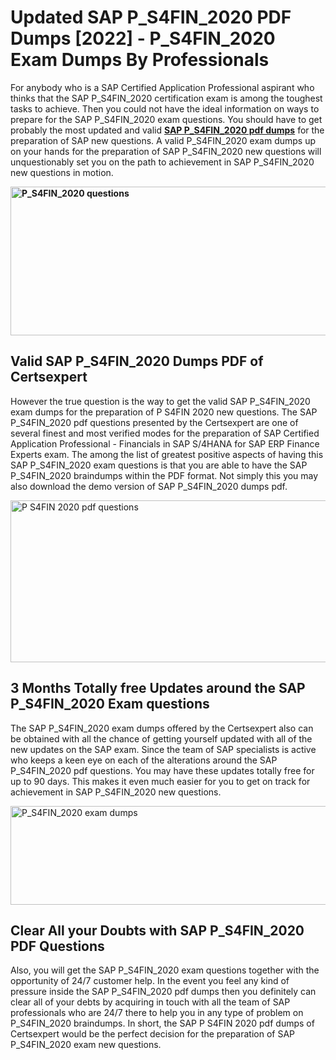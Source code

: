 <h1><strong>Updated SAP P_S4FIN_2020 PDF Dumps [2022] - P_S4FIN_2020 Exam Dumps By Professionals&nbsp;</strong></h1>
<p><span style="font-weight: 400;">For anybody who is a SAP Certified Application Professional aspirant who thinks that the SAP P_S4FIN_2020 certification exam is among the toughest tasks to achieve. Then you could not have the ideal information on ways to prepare for the SAP P_S4FIN_2020 exam questions. You should have to get probably the most updated and valid <strong><a href="https://www.certsexpert.com/P_S4FIN_2020-pdf-questions.html">SAP P_S4FIN_2020 pdf dumps</a></strong> for the preparation of SAP new questions. A valid  P_S4FIN_2020 exam dumps up on your hands for the preparation of SAP P_S4FIN_2020 new questions will unquestionably set you on the path to achievement in SAP P_S4FIN_2020 new questions in motion.</span></p>
<p><span style="font-weight: 400;"><strong><img style="display: block; margin-left: auto; margin-right: auto;" src="https://i.ibb.co/QXh983F/73475278-2429792180625311-4586132736837681152-n.jpg" alt="P_S4FIN_2020 questions" width="632" height="238" /></strong></span></p>
<h2><strong>Valid SAP P_S4FIN_2020 Dumps PDF of Certsexpert</strong></h2>
<p><span style="font-weight: 400;">However the true question is the way to get the valid SAP P_S4FIN_2020 exam dumps for the preparation of P S4FIN 2020 new questions. The SAP P_S4FIN_2020 pdf questions presented by the Certsexpert are one of several finest and most verified modes for the preparation of SAP Certified Application Professional - Financials in SAP S/4HANA for SAP ERP Finance Experts exam. The among the list of greatest positive aspects of having this SAP P_S4FIN_2020 exam questions is that you are able to have the SAP P_S4FIN_2020 braindumps within the PDF format. Not simply this you may also download the demo version of SAP P_S4FIN_2020 dumps pdf.</span></p>
<p><span style="font-weight: 400;"><img style="display: block; margin-left: auto; margin-right: auto;" src="https://i.ibb.co/Jd8hN2L/76714008-3182067705200142-8735104740007870464-n.jpg" alt="P S4FIN 2020 pdf questions" width="701" height="259" /></span></p>
<h2><strong>3 Months Totally free Updates around the SAP P_S4FIN_2020 Exam questions</strong></h2>
<p><span style="font-weight: 400;">The SAP P_S4FIN_2020 exam dumps offered by the Certsexpert also can be obtained with all the chance of getting yourself updated with all of the new updates on the SAP exam. Since the team of SAP specialists is active who keeps a keen eye on each of the alterations around the SAP P_S4FIN_2020 pdf questions. You may have these updates totally free for up to 90 days. This makes it even much easier for you to get on track for achievement in SAP P_S4FIN_2020 new questions.</span></p>
<p><span style="font-weight: 400;"><a href="https://www.certsexpert.com/P_S4FIN_2020-pdf-questions.html"><img style="display: block; margin-left: auto; margin-right: auto;" src="https://i.ibb.co/TMnKrkJ/75398236-424489711531572-5064688549987614720-n.jpg" alt="P_S4FIN_2020 exam dumps" width="714" height="158" /></a></span></p>
<h2><strong>Clear All your Doubts with SAP P_S4FIN_2020 PDF Questions</strong></h2>
<p>Also, you will get the SAP P_S4FIN_2020 exam questions together with the opportunity of 24/7 customer help. In the event you feel any kind of pressure inside the SAP P_S4FIN_2020 pdf dumps then you definitely can clear all of your debts by acquiring in touch with all the team of SAP professionals who are 24/7 there to help you in any type of problem on  P_S4FIN_2020 braindumps. In short, the SAP P S4FIN 2020 pdf dumps of Certsexpert would be the perfect decision for the preparation of SAP P_S4FIN_2020 exam new questions.</p>
